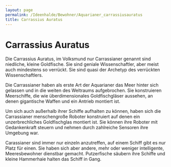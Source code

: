 ```yaml
---
layout: page
permalink: /Ideenhalde/Bewohner/Aquarianer_carrassiusauratus
title: Carrassius Auratus
---
```



# Carrassius Auratus

Die Carrassius Auratus, im Volksmund nur Carrassianer genannt sind niedliche, kleine Goldfische. Sie sind geniale Wissenschaftler, aber meist auch mindestens so verrückt. Sie sind quasi der Archetyp des verrückten Wissenschaftlers.

Die Carrassianer haben als erste Art der Aquarianer das Meer hinter sich gelassen und in die weiten des Weltraums aufgebrochen. Sie konstruieren Meerschiffe, die wie überdimensionales Goldfischgläser aussehen, an denen gigantische Waffen und ein Antrieb montiert ist.

Um sich auch außerhalb ihrer Schiffe aufhalten zu können, haben sich die Carrassianer menschengroße Roboter konstruiert auf denen ein unzerbrechliches Goldfischglas montiert ist. Sie können ihre Roboter mit Gedankenkraft steuern und nehmen durch zahlreiche Sensoren ihre Umgebung war.

Carassianer sind immer nur einzeln anzutreffen, auf einem Schiff gibt es nur Platz für einen. Sie haben sich aber andere, mehr oder weniger intelligente, Meeresbewohner dienstbar gemacht. Putzerfische säubern ihre Schiffe und kleine Hammerhaie halten das Schiff in Gang.
